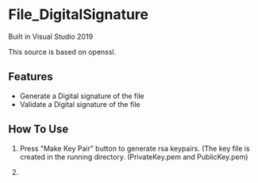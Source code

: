 # File_DigitalSignature
Built in Visual Studio 2019

This source is based on openssl.

## Features
- Generate a Digital signature of the file 
- Validate a Digital signature of the file 

## How To Use
1. Press "Make Key Pair" button to generate rsa keypairs.
(The key file is created in the running directory. (PrivateKey.pem and PublicKey.pem)

2.  
